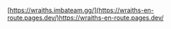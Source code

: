 [https://wraiths.imbateam.gg/](https://wraiths-en-route.pages.dev/)https://wraiths-en-route.pages.dev/
